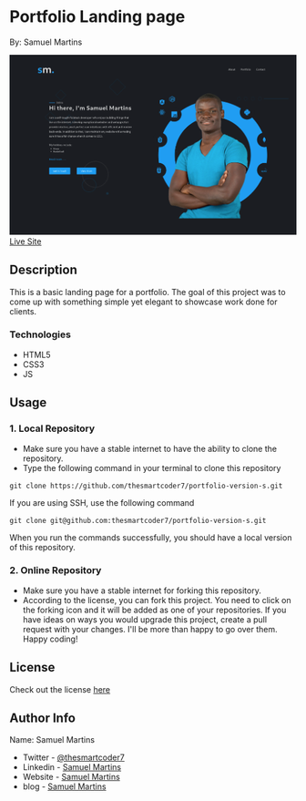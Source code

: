 # Portfolio Landing page

By: Samuel Martins

![Project Image](assets/images/readme.png)
[Live Site](https://thesmartcoder7.github.io/portfolio-version-s/)

## Description

This is a basic landing page for a portfolio. The goal of this project was to come up with something simple yet elegant to showcase work done for clients.

### Technologies

-   HTML5
-   CSS3
-   JS

## Usage

### 1. Local Repository

-   Make sure you have a stable internet to have the ability to clone the repository.
-   Type the following command in your terminal to clone this repository

```
git clone https://github.com/thesmartcoder7/portfolio-version-s.git
```

If you are using SSH, use the following command

```
git clone git@github.com:thesmartcoder7/portfolio-version-s.git
```

When you run the commands successfully, you should have a local version of this repository.

### 2. Online Repository

-   Make sure you have a stable internet for forking this repository.
-   According to the license, you can fork this project. You need to click on the forking icon and it will be added as one of your repositories. If you have ideas on ways you would upgrade this project, create a pull request with your changes. I'll be more than happy to go over them. Happy coding!

## License

Check out the license [here](LICENSE)

## Author Info

Name: Samuel Martins

-   Twitter - [@thesmartcoder7](https://twitter.com/thesmartcoder7)
-   Linkedin - [Samuel Martins](https://www.linkedin.com/in/samuel-martins-09839b115/)
-   Website - [Samuel Martins](https://smart-code.dev)
-   blog - [Samuel Martins](https://samuel-martins.medium.com/)
